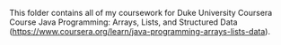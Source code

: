 This folder contains all of my coursework for Duke University Coursera Course Java Programming: Arrays, Lists, and Structured Data (https://www.coursera.org/learn/java-programming-arrays-lists-data).